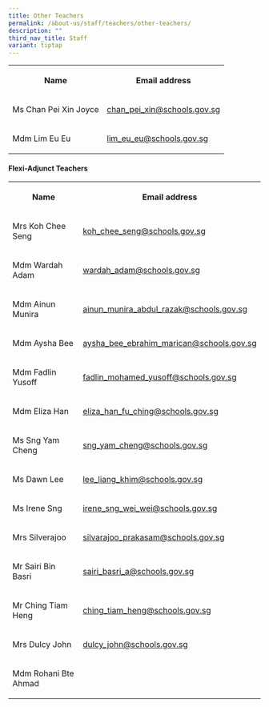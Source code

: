 ```yaml
---
title: Other Teachers
permalink: /about-us/staff/teachers/other-teachers/
description: ""
third_nav_title: Staff
variant: tiptap
---
```

<table style="minWidth: 50px">
<colgroup>
<col>
<col>
</colgroup>
<tbody>
<tr>
<th rowspan="1" colspan="1">
<p>Name</p>
</th>
<th rowspan="1" colspan="1">
<p>Email address</p>
</th>
</tr>
<tr>
<td rowspan="1" colspan="1">
<p>Ms Chan Pei Xin Joyce</p>
</td>
<td rowspan="1" colspan="1">
<p><a href="chan_pei_xin@schools.gov.sg" rel="noopener noreferrer nofollow" target="_blank">chan_pei_xin@schools.gov.sg</a>
</p>
</td>
</tr>
<tr>
<td rowspan="1" colspan="1">
<p>Mdm Lim Eu Eu</p>
</td>
<td rowspan="1" colspan="1">
<p><a href="lim_eu_eu@schools.gov.sg" rel="noopener noreferrer nofollow" target="_blank">lim_eu_eu@schools.gov.sg</a>
</p>
</td>
</tr>
</tbody>
</table>
<h4>Flexi-Adjunct Teachers</h4>
<table style="minWidth: 50px">
<colgroup>
<col>
<col>
</colgroup>
<tbody>
<tr>
<th rowspan="1" colspan="1">
<p>Name</p>
</th>
<th rowspan="1" colspan="1">
<p>Email address</p>
</th>
</tr>
<tr>
<td rowspan="1" colspan="1">
<p>Mrs Koh Chee Seng</p>
</td>
<td rowspan="1" colspan="1">
<p><a href="koh_chee_seng@schools.gov.sg" rel="noopener noreferrer nofollow" target="_blank">koh_chee_seng@schools.gov.sg</a>
</p>
</td>
</tr>
<tr>
<td rowspan="1" colspan="1">
<p>Mdm Wardah Adam</p>
</td>
<td rowspan="1" colspan="1">
<p><a href="wardah_adam@schools.gov.sg" rel="noopener noreferrer nofollow" target="_blank">wardah_adam@schools.gov.sg</a>
</p>
</td>
</tr>
<tr>
<td rowspan="1" colspan="1">
<p>Mdm Ainun Munira</p>
</td>
<td rowspan="1" colspan="1">
<p><a href="ainun_munira_abdul_razak@schools.gov.sg" rel="noopener noreferrer nofollow" target="_blank">ainun_munira_abdul_razak@schools.gov.sg</a>
</p>
</td>
</tr>
<tr>
<td rowspan="1" colspan="1">
<p>Mdm Aysha Bee</p>
</td>
<td rowspan="1" colspan="1">
<p><a href="aysha_bee_ebrahim_marican@schools.gov.sg" rel="noopener noreferrer nofollow" target="_blank">aysha_bee_ebrahim_marican@schools.gov.sg</a>
</p>
</td>
</tr>
<tr>
<td rowspan="1" colspan="1">
<p>Mdm Fadlin Yusoff</p>
</td>
<td rowspan="1" colspan="1">
<p><a href="fadlin_mohamed_yusoff@schools.gov.sg" rel="noopener noreferrer nofollow" target="_blank">fadlin_mohamed_yusoff@schools.gov.sg</a>
</p>
</td>
</tr>
<tr>
<td rowspan="1" colspan="1">
<p>Mdm Eliza Han</p>
</td>
<td rowspan="1" colspan="1">
<p><a href="eliza_han_fu_ching@schools.gov.sg" rel="noopener noreferrer nofollow" target="_blank">eliza_han_fu_ching@schools.gov.sg</a>
</p>
</td>
</tr>
<tr>
<td rowspan="1" colspan="1">
<p>Ms Sng Yam Cheng</p>
</td>
<td rowspan="1" colspan="1">
<p><a href="sng_yam_cheng@schools.gov.sg" rel="noopener noreferrer nofollow" target="_blank">sng_yam_cheng@schools.gov.sg</a>
</p>
</td>
</tr>
<tr>
<td rowspan="1" colspan="1">
<p>Ms Dawn Lee</p>
</td>
<td rowspan="1" colspan="1">
<p><a href="lee_liang_khim@schools.gov.sg" rel="noopener noreferrer nofollow" target="_blank">lee_liang_khim@schools.gov.sg</a>
</p>
</td>
</tr>
<tr>
<td rowspan="1" colspan="1">
<p>Ms Irene Sng</p>
</td>
<td rowspan="1" colspan="1">
<p><a href="irene_sng_wei_wei@schools.gov.sg" rel="noopener noreferrer nofollow" target="_blank">irene_sng_wei_wei@schools.gov.sg</a>
</p>
</td>
</tr>
<tr>
<td rowspan="1" colspan="1">
<p>Mrs Silverajoo</p>
</td>
<td rowspan="1" colspan="1">
<p><a href="silvarajoo_prakasam@schools.gov.sg" rel="noopener noreferrer nofollow" target="_blank">silvarajoo_prakasam@schools.gov.sg</a>
</p>
</td>
</tr>
<tr>
<td rowspan="1" colspan="1">
<p>Mr Sairi Bin Basri</p>
</td>
<td rowspan="1" colspan="1">
<p><a href="sairi_basri_a@schools.gov.sg" rel="noopener noreferrer nofollow" target="_blank">sairi_basri_a@schools.gov.sg</a>
</p>
</td>
</tr>
<tr>
<td rowspan="1" colspan="1">
<p>Mr Ching Tiam Heng</p>
</td>
<td rowspan="1" colspan="1">
<p><a href="ching_tiam_heng@schools.gov.sg" rel="noopener noreferrer nofollow" target="_blank">ching_tiam_heng@schools.gov.sg</a>
</p>
</td>
</tr>
<tr>
<td rowspan="1" colspan="1">
<p>Mrs Dulcy John</p>
</td>
<td rowspan="1" colspan="1">
<p><a href="mailto:dulcy_john@schools.gov.sg" rel="noopener noreferrer nofollow" target="_blank">dulcy_john@schools.gov.sg</a>
</p>
</td>
</tr>
<tr>
<td rowspan="1" colspan="1">
<p>Mdm Rohani Bte Ahmad</p>
</td>
<td rowspan="1" colspan="1">
<p></p>
</td>
</tr>
</tbody>
</table>
<p></p>